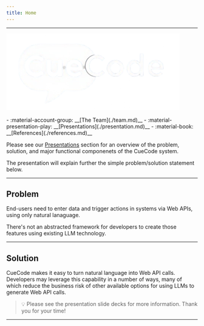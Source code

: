 ```yaml
---
title: Home
---
```

---

![CueCode](img/cuecode-logo.png)
<div class="grid cards" markdown>
- :material-account-group: __[The Team](./team.md)__  
- :material-presentation-play: __[Presentations](./presentation.md)__
- :material-book: __[References](./references.md)__
</div>

Please see our [Presentations](presentation.md) section for an overview of the problem, solution,
and major functional componenets of the CueCode system.

The presentation will explain further the simple problem/solution statement below.
  
---
  
## Problem

End-users need to enter data and trigger actions in systems via Web APIs, using
only natural lanaguage.

There's not an abstracted framework for developers
to create those features using existing LLM technology.
  
---
  
## Solution

CueCode makes it easy to turn natural language into Web API calls.
Developers may leverage this capability in a number of ways, many of which
reduce the business risk of other available options for using LLMs to
generate Web API calls.


> :bulb: Please see the presentation slide decks for more information.
Thank you for your time!

---